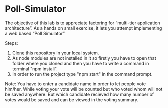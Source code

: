 # Poll-Simulator
The objective of this lab is to appreciate factoring for “multi-tier application architecture”. As a hands on small exercise, it lets you attempt implementing a web based “Poll Simulator”

Steps:

1. Clone this repository in your local system.
2. As node modules are not installed in it so firstly you have to open that folder where you cloned and then you have to write a command in terminal "npm install".
3. In order to run the project type "npm start" in the command prompt.

Note: You have to enter a candidate name in order to let people vote him/her.
While voting your vote will be counted but who voted whom will not be saved anywhere. But which candidate recieved how many number of votes would be saved and can be viewed in the voting summary. 
